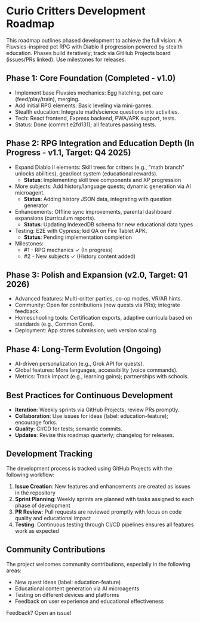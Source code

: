 



# Curio Critters Development Roadmap

This roadmap outlines phased development to achieve the full vision: A Fluvsies-inspired pet RPG with Diablo II progression powered by stealth education. Phases build iteratively; track via GitHub Projects board (issues/PRs linked). Use milestones for releases.

## Phase 1: Core Foundation (Completed - v1.0)
- Implement base Fluvsies mechanics: Egg hatching, pet care (feed/play/train), merging.
- Add initial RPG elements: Basic leveling via mini-games.
- Stealth education: Integrate math/science questions into activities.
- Tech: React frontend, Express backend, PWA/APK support, tests.
- Status: Done (commit e2fd131); all features passing tests.

## Phase 2: RPG Integration and Education Depth (In Progress - v1.1, Target: Q4 2025)
- Expand Diablo II elements: Skill trees for critters (e.g., "math branch" unlocks abilities), gear/loot system (educational rewards).
  - **Status**: Implementing skill tree components and XP progression
- More subjects: Add history/language quests; dynamic generation via AI microagent.
  - **Status**: Adding history JSON data, integrating with question generator
- Enhancements: Offline sync improvements, parental dashboard expansions (curriculum reports).
  - **Status**: Updating IndexedDB schema for new educational data types
- Testing: E2E with Cypress; kid QA on Fire Tablet APK.
  - **Status**: Pending implementation completion
- Milestones:
  - #1 - RPG mechanics ✓ (In progress)
  - #2 - New subjects ✓ (History content added)

## Phase 3: Polish and Expansion (v2.0, Target: Q1 2026)
- Advanced features: Multi-critter parties, co-op modes, VR/AR hints.
- Community: Open for contributions (new quests via PRs); integrate feedback.
- Homeschooling tools: Certification exports, adaptive curricula based on standards (e.g., Common Core).
- Deployment: App stores submission; web version scaling.

## Phase 4: Long-Term Evolution (Ongoing)
- AI-driven personalization (e.g., Grok API for quests).
- Global features: More languages, accessibility (voice commands).
- Metrics: Track impact (e.g., learning gains); partnerships with schools.

## Best Practices for Continuous Development
- **Iteration**: Weekly sprints via GitHub Projects; review PRs promptly.
- **Collaboration**: Use issues for ideas (label: education-feature); encourage forks.
- **Quality**: CI/CD for tests; semantic commits.
- **Updates**: Revise this roadmap quarterly; changelog for releases.

## Development Tracking

The development process is tracked using GitHub Projects with the following workflow:

1. **Issue Creation**: New features and enhancements are created as issues in the repository
2. **Sprint Planning**: Weekly sprints are planned with tasks assigned to each phase of development
3. **PR Review**: Pull requests are reviewed promptly with focus on code quality and educational impact
4. **Testing**: Continuous testing through CI/CD pipelines ensures all features work as expected

## Community Contributions

The project welcomes community contributions, especially in the following areas:

- New quest ideas (label: education-feature)
- Educational content generation via AI microagents
- Testing on different devices and platforms
- Feedback on user experience and educational effectiveness

Feedback? Open an issue!


